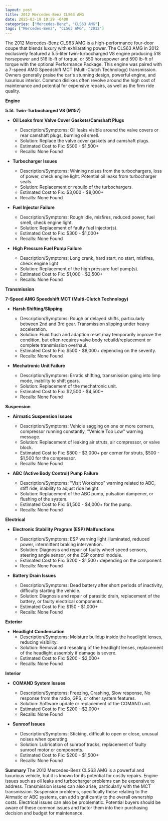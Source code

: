 ```yaml
---
layout: post
title: 2012 Mercedes-Benz CLS63 AMG
date: 2025-03-19 10:29 -0400
categories: ["Mercedes-Benz", "CLS63 AMG"]
tags: ["Mercedes-Benz", "CLS63 AMG", "2012"]
---
```

The 2012 Mercedes-Benz CLS63 AMG is a high-performance four-door coupe that blends luxury with exhilarating power. The CLS63 AMG in 2012 exclusively featured a 5.5-liter twin-turbocharged V8 engine producing 518 horsepower and 516 lb-ft of torque, or 550 horsepower and 590 lb-ft of torque with the optional Performance Package. This engine was paired with a 7-speed AMG Speedshift MCT (Multi-Clutch Technology) transmission. Owners generally praise the car's stunning design, powerful engine, and luxurious interior. Common dislikes often revolve around the high cost of maintenance and potential for expensive repairs, as well as the firm ride quality.

**Engine**

**5.5L Twin-Turbocharged V8 (M157)**
* **Oil Leaks from Valve Cover Gaskets/Camshaft Plugs**
    * Description/Symptoms: Oil leaks visible around the valve covers or rear camshaft plugs, burning oil smell.
    * Solution: Replace the valve cover gaskets and camshaft plugs.
    * Estimated Cost to Fix: $500 - $1,500+
    * Recalls: None Found

* **Turbocharger Issues**
    * Description/Symptoms: Whining noises from the turbochargers, loss of power, check engine light. Potential oil leaks from turbocharger seals.
    * Solution: Replacement or rebuild of the turbochargers.
    * Estimated Cost to Fix: $3,000 - $8,000+
    * Recalls: None Found

* **Fuel Injector Failure**
    * Description/Symptoms: Rough idle, misfires, reduced power, fuel smell, check engine light.
    * Solution: Replacement of faulty fuel injector(s).
    * Estimated Cost to Fix: $300 - $1,000+
    * Recalls: None Found

* **High Pressure Fuel Pump Failure**
    * Description/Symptoms: Long crank, hard start, no start, misfires, check engine light
    * Solution: Replacement of the high pressure fuel pump(s).
    * Estimated Cost to Fix: $1,000 - $2,500+
    * Recalls: None Found

**Transmission**

**7-Speed AMG Speedshift MCT (Multi-Clutch Technology)**
* **Harsh Shifting/Slipping**
    * Description/Symptoms: Rough or delayed shifts, particularly between 2nd and 3rd gear. Transmission slipping under heavy acceleration.
    * Solution: Fluid flush and adaption reset may temporarily improve the condition, but often requires valve body rebuild/replacement or complete transmission overhaul.
    * Estimated Cost to Fix: $500 - $8,000+ depending on the severity.
    * Recalls: None Found

* **Mechatronic Unit Failure**
    * Description/Symptoms: Erratic shifting, transmission going into limp mode, inability to shift gears.
    * Solution: Replacement of the mechatronic unit.
    * Estimated Cost to Fix: $2,500 - $4,500+
    * Recalls: None Found

**Suspension**

* **Airmatic Suspension Issues**
    * Description/Symptoms: Vehicle sagging on one or more corners, compressor running constantly, "Vehicle Too Low" warning message.
    * Solution: Replacement of leaking air struts, air compressor, or valve block.
    * Estimated Cost to Fix: $800 - $3,000+ per corner for struts, $500 - $1,500 for the compressor.
    * Recalls: None Found

* **ABC (Active Body Control) Pump Failure**
    * Description/Symptoms: "Visit Workshop" warning related to ABC, stiff ride, inability to adjust ride height.
    * Solution: Replacement of the ABC pump, pulsation dampener, or flushing of the system.
    * Estimated Cost to Fix: $1,500 - $4,000+ for the pump.
    * Recalls: None Found

**Electrical**

* **Electronic Stability Program (ESP) Malfunctions**
    * Description/Symptoms: ESP warning light illuminated, reduced power, intermittent braking intervention.
    * Solution: Diagnosis and repair of faulty wheel speed sensors, steering angle sensor, or the ESP control module.
    * Estimated Cost to Fix: $200 - $1,500+ depending on the component.
    * Recalls: None Found

* **Battery Drain Issues**
    * Description/Symptoms: Dead battery after short periods of inactivity, difficulty starting the vehicle.
    * Solution: Diagnosis and repair of parasitic drain, replacement of the battery, or faulty electrical components.
    * Estimated Cost to Fix: $150 - $1,000+
    * Recalls: None Found

**Exterior**

* **Headlight Condensation**
    * Description/Symptoms: Moisture buildup inside the headlight lenses, reducing visibility.
    * Solution: Removal and resealing of the headlight lenses, replacement of the headlight assembly if damage is severe.
    * Estimated Cost to Fix: $200 - $2,000+
    * Recalls: None Found

**Interior**

* **COMAND System Issues**
    * Description/Symptoms: Freezing, Crashing, Slow response, No response from the radio, GPS, or other system features.
    * Solution: Software update or replacement of the COMAND unit.
    * Estimated Cost to Fix: $200 - $2,000+
    * Recalls: None Found

* **Sunroof Issues**
    * Description/Symptoms: Sticking, difficult to open or close, unusual noises when operating.
    * Solution: Lubrication of sunroof tracks, replacement of faulty sunroof motor or components.
    * Estimated Cost to Fix: $200 - $1,500+
    * Recalls: None Found

**Summary**
The 2012 Mercedes-Benz CLS63 AMG is a powerful and luxurious vehicle, but it is known for its potential for costly repairs. Engine issues such as oil leaks and turbocharger problems can be expensive to address. Transmission issues can also arise, particularly with the MCT transmission. Suspension problems, specifically those relating to the Airmatic or ABC systems, can add significantly to the overall ownership costs. Electrical issues can also be problematic. Potential buyers should be aware of these common issues and factor them into their purchasing decision and budget for maintenance.

